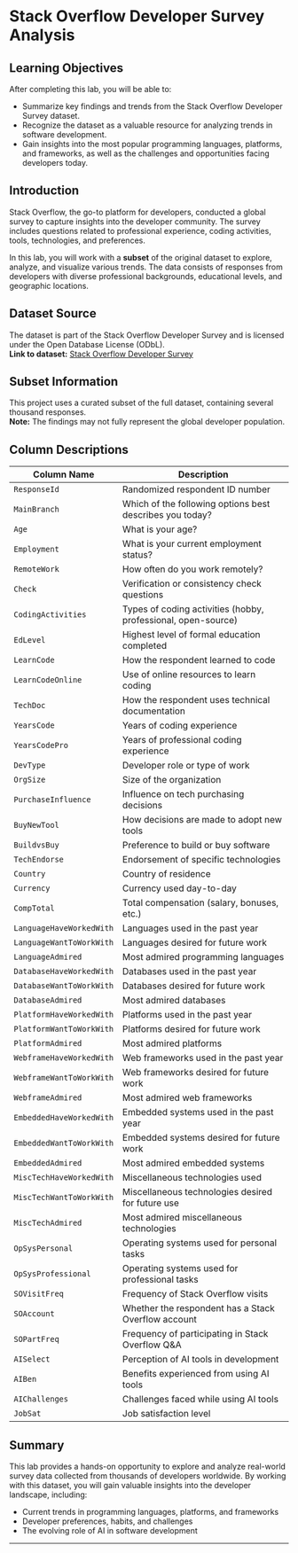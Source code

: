 # Stack Overflow Developer Survey Analysis

## Learning Objectives

After completing this lab, you will be able to:

- Summarize key findings and trends from the Stack Overflow Developer Survey dataset.
- Recognize the dataset as a valuable resource for analyzing trends in software development.
- Gain insights into the most popular programming languages, platforms, and frameworks, as well as the challenges and opportunities facing developers today.

## Introduction

Stack Overflow, the go-to platform for developers, conducted a global survey to capture insights into the developer community. The survey includes questions related to professional experience, coding activities, tools, technologies, and preferences.

In this lab, you will work with a **subset** of the original dataset to explore, analyze, and visualize various trends. The data consists of responses from developers with diverse professional backgrounds, educational levels, and geographic locations.

## Dataset Source

The dataset is part of the Stack Overflow Developer Survey and is licensed under the Open Database License (ODbL).  
**Link to dataset:** [Stack Overflow Developer Survey](https://insights.stackoverflow.com/survey)

## Subset Information

This project uses a curated subset of the full dataset, containing several thousand responses.  
**Note:** The findings may not fully represent the global developer population.

## Column Descriptions

| Column Name                | Description                                                               |
|----------------------------|---------------------------------------------------------------------------|
| `ResponseId`               | Randomized respondent ID number                                           |
| `MainBranch`               | Which of the following options best describes you today?                 |
| `Age`                      | What is your age?                                                         |
| `Employment`               | What is your current employment status?                                   |
| `RemoteWork`               | How often do you work remotely?                                           |
| `Check`                    | Verification or consistency check questions                               |
| `CodingActivities`         | Types of coding activities (hobby, professional, open-source)             |
| `EdLevel`                  | Highest level of formal education completed                               |
| `LearnCode`                | How the respondent learned to code                                        |
| `LearnCodeOnline`          | Use of online resources to learn coding                                   |
| `TechDoc`                  | How the respondent uses technical documentation                           |
| `YearsCode`                | Years of coding experience                                                |
| `YearsCodePro`             | Years of professional coding experience                                   |
| `DevType`                  | Developer role or type of work                                            |
| `OrgSize`                  | Size of the organization                                                  |
| `PurchaseInfluence`        | Influence on tech purchasing decisions                                    |
| `BuyNewTool`               | How decisions are made to adopt new tools                                 |
| `BuildvsBuy`               | Preference to build or buy software                                       |
| `TechEndorse`              | Endorsement of specific technologies                                      |
| `Country`                  | Country of residence                                                      |
| `Currency`                 | Currency used day-to-day                                                  |
| `CompTotal`                | Total compensation (salary, bonuses, etc.)                                |
| `LanguageHaveWorkedWith`   | Languages used in the past year                                           |
| `LanguageWantToWorkWith`   | Languages desired for future work                                         |
| `LanguageAdmired`          | Most admired programming languages                                        |
| `DatabaseHaveWorkedWith`   | Databases used in the past year                                           |
| `DatabaseWantToWorkWith`   | Databases desired for future work                                         |
| `DatabaseAdmired`          | Most admired databases                                                    |
| `PlatformHaveWorkedWith`   | Platforms used in the past year                                           |
| `PlatformWantToWorkWith`   | Platforms desired for future work                                         |
| `PlatformAdmired`          | Most admired platforms                                                    |
| `WebframeHaveWorkedWith`   | Web frameworks used in the past year                                      |
| `WebframeWantToWorkWith`   | Web frameworks desired for future work                                    |
| `WebframeAdmired`          | Most admired web frameworks                                               |
| `EmbeddedHaveWorkedWith`   | Embedded systems used in the past year                                    |
| `EmbeddedWantToWorkWith`   | Embedded systems desired for future work                                  |
| `EmbeddedAdmired`          | Most admired embedded systems                                             |
| `MiscTechHaveWorkedWith`   | Miscellaneous technologies used                                           |
| `MiscTechWantToWorkWith`   | Miscellaneous technologies desired for future use                         |
| `MiscTechAdmired`          | Most admired miscellaneous technologies                                   |
| `OpSysPersonal`            | Operating systems used for personal tasks                                 |
| `OpSysProfessional`        | Operating systems used for professional tasks                             |
| `SOVisitFreq`              | Frequency of Stack Overflow visits                                        |
| `SOAccount`                | Whether the respondent has a Stack Overflow account                       |
| `SOPartFreq`               | Frequency of participating in Stack Overflow Q&A                          |
| `AISelect`                 | Perception of AI tools in development                                     |
| `AIBen`                    | Benefits experienced from using AI tools                                  |
| `AIChallenges`             | Challenges faced while using AI tools                                     |
| `JobSat`                   | Job satisfaction level                                                    |

## Summary

This lab provides a hands-on opportunity to explore and analyze real-world survey data collected from thousands of developers worldwide. By working with this dataset, you will gain valuable insights into the developer landscape, including:

- Current trends in programming languages, platforms, and frameworks
- Developer preferences, habits, and challenges
- The evolving role of AI in software development

---
